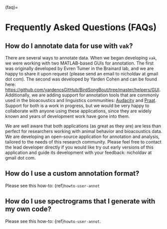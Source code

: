 (faq)=

# Frequently Asked Questions (FAQs)

## How do I annotate data for use with `vak`?

There are several ways to annotate data.
When we began developing `vak`, 
we were working with two MATLAB-based GUIs 
for annotation. 
The first was originally developed
by Evren Tumer in the Brainard lab,
and we are happy to share it upon request
(please send an email to nicholdav at gmail dot com). 
The second was developed by Yarden Cohen 
and can be found here:
<https://github.com/yardencsGitHub/BirdSongBout/tree/master/helpers/GUI>.
Additionally, we are adding support for annotation tools
that are commonly used in the bioacoustics and linguistics 
communities: 
[Audacity](https://www.fon.hum.uva.nl/praat/manual/Intro_7__Annotation.html) 
and 
[Praat](https://www.fon.hum.uva.nl/praat/manual/Intro_7__Annotation.html).
Support for both is a work in progress, 
but we would be very happy to collaborate 
with anyone using these applications,
since they are widely known and 
years of development work have gone into them.

We are well aware that both applications
(as great as they are)
are less than perfect for researchers 
working with animal behavior and bioacoustics data.
We are developing an open-source application 
for annotation and analysis,
tailored to the needs of this research community.
Please feel free to contact the lead developer directly 
if you would like try out early versions of this application 
and guide its development with your feedback:
nicholdav at gmail dot com.

## How do I use a custom annotation format?

Please see this how-to: {ref}`howto-user-annot`

## How do I use spectrograms that I generate with my own code?
Please see this how-to: {ref}`howto-user-annot`.
